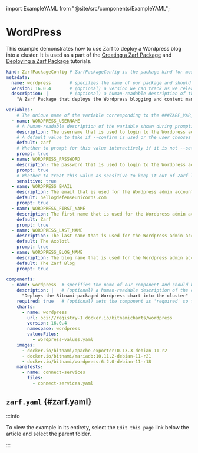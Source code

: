 import ExampleYAML from "@site/src/components/ExampleYAML";

# WordPress

This example demonstrates how to use Zarf to deploy a Wordpress blog into a cluster.  It is used as a part of the [Creating a Zarf Package](../../docs/6-zarf-tutorials/0-creating-a-zarf-package.md) and [Deploying a Zarf Package](../../docs/6-zarf-tutorials/2-deploying-zarf-packages.md) tutorials.

```yaml
kind: ZarfPackageConfig # ZarfPackageConfig is the package kind for most normal zarf packages
metadata:
  name: wordpress       # specifies the name of our package and should be unique and unchanging through updates
  version: 16.0.4       # (optional) a version we can track as we release updates or publish to a registry
  description: |        # (optional) a human-readable description of the package that you are creating
    "A Zarf Package that deploys the Wordpress blogging and content management platform"

variables:
    # The unique name of the variable corresponding to the ###ZARF_VAR_### template
  - name: WORDPRESS_USERNAME
    # A human-readable description of the variable shown during prompting
    description: The username that is used to login to the Wordpress admin account
    # A default value to take if --confirm is used or the user chooses the default prompt
    default: zarf
    # Whether to prompt for this value interactively if it is not --set on the CLI
    prompt: true
  - name: WORDPRESS_PASSWORD
    description: The password that is used to login to the Wordpress admin account
    prompt: true
    # Whether to treat this value as sensitive to keep it out of Zarf logs
    sensitive: true
  - name: WORDPRESS_EMAIL
    description: The email that is used for the Wordpress admin account
    default: hello@defenseunicorns.com
    prompt: true
  - name: WORDPRESS_FIRST_NAME
    description: The first name that is used for the Wordpress admin account
    default: Zarf
    prompt: true
  - name: WORDPRESS_LAST_NAME
    description: The last name that is used for the Wordpress admin account
    default: The Axolotl
    prompt: true
  - name: WORDPRESS_BLOG_NAME
    description: The blog name that is used for the Wordpress admin account
    default: The Zarf Blog
    prompt: true

components:
  - name: wordpress  # specifies the name of our component and should be unique and unchanging through updates
    description: |   # (optional) a human-readable description of the component you are defining
      "Deploys the Bitnami-packaged Wordpress chart into the cluster"
    required: true   # (optional) sets the component as 'required' so that it is always deployed
    charts:
      - name: wordpress
        url: oci://registry-1.docker.io/bitnamicharts/wordpress
        version: 16.0.4
        namespace: wordpress
        valuesFiles:
          - wordpress-values.yaml
    images:
      - docker.io/bitnami/apache-exporter:0.13.3-debian-11-r2
      - docker.io/bitnami/mariadb:10.11.2-debian-11-r21
      - docker.io/bitnami/wordpress:6.2.0-debian-11-r18
    manifests:
      - name: connect-services
        files:
          - connect-services.yaml
```

## `zarf.yaml` {#zarf.yaml}

:::info

To view the example in its entirety, select the `Edit this page` link below the article and select the parent folder.

:::

<ExampleYAML example="variables" showLink={false} />
